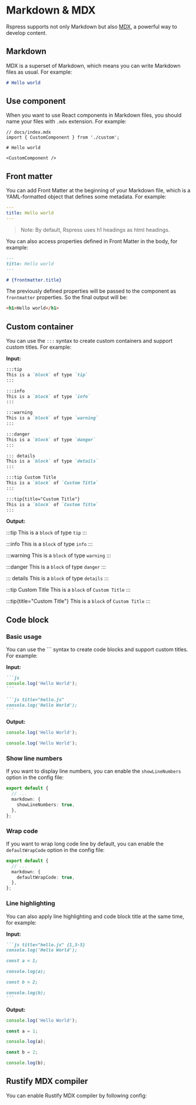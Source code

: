 # Markdown & MDX

Rspress supports not only Markdown but also [MDX](https://mdxjs.com/), a powerful way to develop content.

## Markdown

MDX is a superset of Markdown, which means you can write Markdown files as usual. For example:

```md
# Hello world
```

## Use component

When you want to use React components in Markdown files, you should name your files with `.mdx` extension. For example:

```mdx
// docs/index.mdx
import { CustomComponent } from './custom';

# Hello world

<CustomComponent />
```

## Front matter

You can add Front Matter at the beginning of your Markdown file, which is a YAML-formatted object that defines some metadata. For example:

```yaml
---
title: Hello world
---
```

> Note: By default, Rspress uses h1 headings as html headings.

You can also access properties defined in Front Matter in the body, for example:

```markdown
---
title: Hello world
---

# {frontmatter.title}

```

The previously defined properties will be passed to the component as `frontmatter` properties. So the final output will be:

```html
<h1>Hello world</h1>
```

## Custom container

You can use the `:::` syntax to create custom containers and support custom titles. For example:

**Input:**

```markdown
:::tip
This is a `block` of type `tip`
:::

:::info
This is a `block` of type `info`
:::

:::warning
This is a `block` of type `warning`
:::

:::danger
This is a `block` of type `danger`
:::

::: details
This is a `block` of type `details`
:::

:::tip Custom Title
This is a `block` of `Custom Title`
:::

:::tip{title="Custom Title"}
This is a `block` of `Custom Title`
:::

```

**Output:**

:::tip
This is a `block` of type `tip`
:::

:::info
This is a `block` of type `info`
:::

:::warning
This is a `block` of type `warning`
:::

:::danger
This is a `block` of type `danger`
:::

::: details
This is a `block` of type `details`
:::

:::tip Custom Title
This is a `block` of `Custom Title`
:::

:::tip{title="Custom Title"}
This is a `block` of `Custom Title`
:::

## Code block

### Basic usage

You can use the \`\`\` syntax to create code blocks and support custom titles. For example:

**Input:**

````md
```js
console.log('Hello World');
```

```js title="hello.js"
console.log('Hello World');
```

````

**Output:**

```js
console.log('Hello World');
```

```js title="hello.js"
console.log('Hello World');
```

### Show line numbers

If you want to display line numbers, you can enable the `showLineNumbers` option in the config file:

```ts title="rspress.config.ts"
export default {
  // ...
  markdown: {
    showLineNumbers: true,
  },
};
```

### Wrap code

If you want to wrap long code line by default, you can enable the `defaultWrapCode` option in the config file:

```ts title="rspress.config.ts"
export default {
  // ...
  markdown: {
    defaultWrapCode: true,
  },
};
```

### Line highlighting

You can also apply line highlighting and code block title at the same time, for example:

**Input:**

````md
```js title="hello.js" {1,3-5}
console.log('Hello World');

const a = 1;

console.log(a);

const b = 2;

console.log(b);
```

````

**Output:**

```js title="hello.js" {1,3-5}
console.log('Hello World');

const a = 1;

console.log(a);

const b = 2;

console.log(b);
```

## Rustify MDX compiler

You can enable Rustify MDX compiler by following config:
